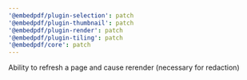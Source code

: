 ```yaml
---
'@embedpdf/plugin-selection': patch
'@embedpdf/plugin-thumbnail': patch
'@embedpdf/plugin-render': patch
'@embedpdf/plugin-tiling': patch
'@embedpdf/core': patch
---
```


Ability to refresh a page and cause rerender (necessary for redaction)
